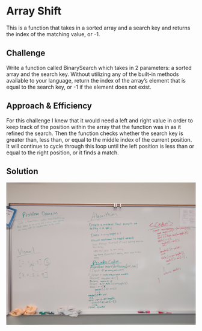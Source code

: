 # Array Shift

This is a function that takes in a sorted array and a search key and returns the index of the matching value, or -1.

## Challenge

Write a function called BinarySearch which takes in 2 parameters: a sorted array and the search key. Without utilizing any of the built-in methods available to your language, return the index of the array’s element that is equal to the search key, or -1 if the element does not exist.

## Approach & Efficiency

For this challenge I knew that it would need a left and right value in order to keep track of the position within the array that the function was in as it refined the search. Then the function checks whether the search key is greater than, less than, or equal to the middle index of the current position. It will continue to cycle through this loop until the left position is less than or equal to the right position, or it finds a match.

## Solution

![](../../assets/02-arrayShift.jpg)
